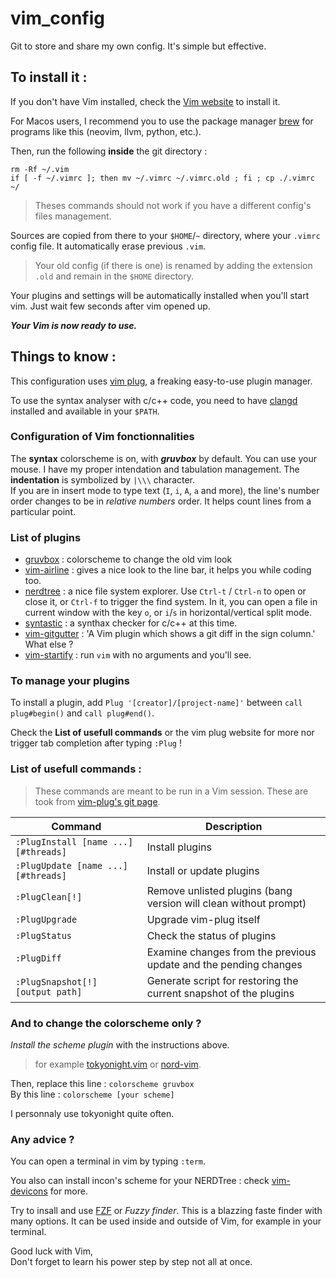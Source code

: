 # vim_config

Git to store and share my own config. It's simple but effective.

## To install it :

If you don't have Vim installed, check the [Vim website](https://www.vim.org/download.php) to install it.

For Macos users, I recommend you to use the package manager [brew](https://brew.sh/index_fr) for programs like this (neovim, llvm, python, etc.).

Then, run the following **inside** the git directory :
```
rm -Rf ~/.vim
if [ -f ~/.vimrc ]; then mv ~/.vimrc ~/.vimrc.old ; fi ; cp ./.vimrc ~/
```
> Theses commands should not work if you have a different config's files management.

Sources are copied from there to your `$HOME`/`~` directory, where your `.vimrc` config file. It automatically erase previous `.vim`.
> Your old config (if there is one) is renamed by adding the extension `.old` and remain in the `$HOME` directory.

Your plugins and settings will be automatically installed when you'll start vim. Just wait few seconds after vim opened up.

***Your Vim is now ready to use.***

## Things to know :

This configuration uses [vim plug](https://github.com/junegunn/vim-plug), a freaking easy-to-use plugin manager.

To use the syntax analyser with c/c++ code, you need to have [clangd](https://clangd.llvm.org/installation.html) installed and available in your `$PATH`.

### Configuration of Vim fonctionnalities

The **syntax** colorscheme is on, with ***gruvbox*** by default. You can use your mouse. I have my proper intendation and tabulation management. The **indentation** is symbolized by `|\\\` character.   
If you are in insert mode to type text (`I`, `i`, `A`, `a` and more), the line's number order changes to be in *relative numbers* order. It helps count lines from a particular point.

### List of plugins

- [gruvbox](https://github.com/morhetz/gruvbox) : colorscheme to change the old vim look
- [vim-airline](https://github.com/vim-airline/vim-airline) : gives a nice look to the line bar, it helps you while coding too.
- [nerdtree](https://github.com/preservim/nerdtree) : a nice file system explorer. Use `Ctrl-t` / `Ctrl-n` to open or close it, or `Ctrl-f` to trigger the find system.
In it, you can open a file in current window with the key `o`, or `i`/`s` in horizontal/vertical split mode.
- [syntastic](https://github.com/vim-syntastic/syntastic) : a synthax checker for c/c++ at this time.
- [vim-gitgutter](https://github.com/airblade/vim-gitgutter) : 'A Vim plugin which shows a git diff in the sign column.' What else ?
- [vim-startify](https://github.com/mhinz/vim-startify) : run `vim` with no arguments and you'll see.

### To manage your plugins

To install a plugin, add `Plug '[creator]/[project-name]'` between `call plug#begin()` and `call plug#end()`.

Check the **List of usefull commands** or the vim plug website for more nor trigger tab completion after typing `:Plug` !

### List of usefull commands :

> These commands are meant to be run in a Vim session.
> These are took from [vim-plug's git page](https://github.com/junegunn/vim-plug#commands).

| Command                             | Description                                                        |
| ----------------------------------- | ------------------------------------------------------------------ |
| `:PlugInstall [name ...] [#threads]` | Install plugins                                                    |
| `:PlugUpdate [name ...] [#threads]`  | Install or update plugins                                          |
| `:PlugClean[!]`                      | Remove unlisted plugins (bang version will clean without prompt) |
| `:PlugUpgrade`                       | Upgrade vim-plug itself                                            |
| `:PlugStatus`                        | Check the status of plugins                                        |
| `:PlugDiff`                          | Examine changes from the previous update and the pending changes   |
| `:PlugSnapshot[!] [output path]`     | Generate script for restoring the current snapshot of the plugins  |


### And to change the colorscheme only ?

*Install the scheme plugin* with the instructions above.
> for example [tokyonight.vim](https://github.com/ghifarit53/tokyonight-vim) or [nord-vim](https://github.com/arcticicestudio/nord-vim).

Then, replace this line	: `colorscheme gruvbox`   
By this line			: `colorscheme [your scheme]`
 
I personnaly use tokyonight quite often.

### Any advice ?

You can open a terminal in vim by typing `:term`.

You also can install incon's scheme for your NERDTree : check [vim-devicons](https://github.com/ryanoasis/vim-devicons) for more.

Try to insall and use [FZF](https://github.com/junegunn/fzf) or *Fuzzy finder*. This is a blazzing faste finder with many options. It can be used inside and outside of Vim, for example in your terminal.

Good luck with Vim,   
Don't forget to learn his power step by step not all at once.

